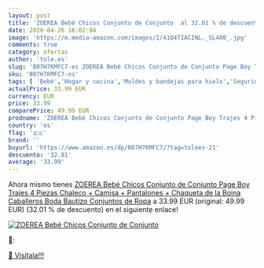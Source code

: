 ```yaml
---
layout: post
title: 'ZOEREA Bebé Chicos Conjunto de Conjunto  al 32.01 % de descuento'
date: 2020-04-26 16:02:04
image: 'https://m.media-amazon.com/images/I/41Q4TIACINL._SL400_.jpg'
comments: true
category: ofertas
author: 'tole.es'
slug: 'B07H7KMFC7-es ZOEREA Bebé Chicos Conjunto de Conjunto Page Boy Trajes 4...'
sku: 'B07H7KMFC7-es'
tags: [ 'Bebé','Hogar y cocina','Moldes y bandejas para hielo','Seguridad','Utensilios de bar','Utensilios de cocina','Vigilabebés','bebé', ]
actualPrice: 33.99 EUR
currency: EUR
price: 33.99
comparePrice: 49.99 EUR
prodname: 'ZOEREA Bebé Chicos Conjunto de Conjunto Page Boy Trajes 4 Piezas Chaleco + Camisa + Pantalones + Chaqueta de la Boina Caballeros Boda Bautizo Conjuntos de Ropa'
country: 'es'
flag: '🇪🇸'
brand: ''
buyurl: 'https://www.amazon.es/dp/B07H7KMFC7/?tag=tolees-21'
descuento: '32.01'
average: '33.99'
---
```


Ahora mismo tienes [ZOEREA Bebé Chicos Conjunto de Conjunto Page Boy Trajes 4 Piezas Chaleco + Camisa + Pantalones + Chaqueta de la Boina Caballeros Boda Bautizo Conjuntos de Ropa](https://www.amazon.es/dp/B07H7KMFC7/?tag=tolees-21) a 33.99 EUR (original: 49.99 EUR) (32.01 %  de descuento) en el siguiente enlace!

[![ZOEREA Bebé Chicos Conjunto de Conjunto ](https://m.media-amazon.com/images/I/41Q4TIACINL._SL400_.jpg)](https://www.amazon.es/dp/B07H7KMFC7/?tag=tolees-21)

🔎:


[🛒 Visítala!!!](https://www.amazon.es/dp/B07H7KMFC7/?tag=tolees-21)
